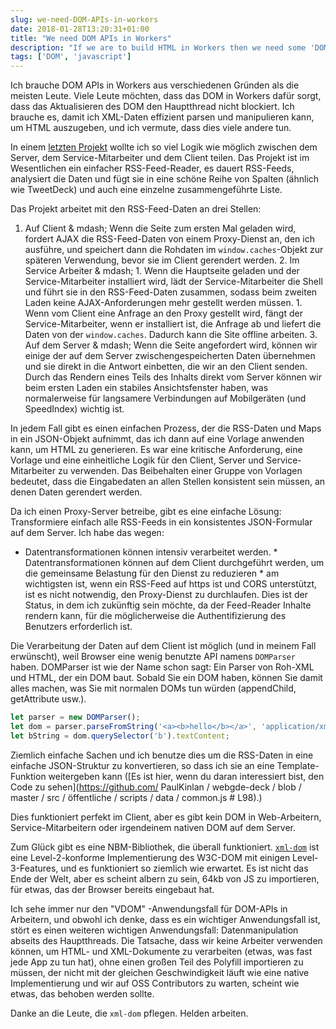 ```yaml
---
slug: we-need-DOM-APIs-in-workers
date: 2018-01-28T13:20:31+01:00
title: "We need DOM APIs in Workers"
description: "If we are to build HTML in Workers then we need some 'DOM' in them."
tags: ['DOM', 'javascript']
---
```



Ich brauche DOM APIs in Workers aus verschiedenen Gründen als die meisten Leute. Viele Leute möchten, dass das DOM in Workers dafür sorgt, dass das Aktualisieren des DOM den Hauptthread nicht blockiert. Ich brauche es, damit ich XML-Daten effizient parsen und manipulieren kann, um HTML auszugeben, und ich vermute, dass dies viele andere tun.

In einem [letzten Projekt](https://webgdedeck.com/) wollte ich so viel Logik wie möglich zwischen dem Server, dem Service-Mitarbeiter und dem Client teilen. Das Projekt ist im Wesentlichen ein einfacher RSS-Feed-Reader, es dauert RSS-Feeds, analysiert die Daten und fügt sie in eine schöne Reihe von Spalten (ähnlich wie TweetDeck) und auch eine einzelne zusammengeführte Liste.

Das Projekt arbeitet mit den RSS-Feed-Daten an drei Stellen:

1. Auf Client & mdash; Wenn die Seite zum ersten Mal geladen wird, fordert AJAX die RSS-Feed-Daten von einem Proxy-Dienst an, den ich ausführe, und speichert dann die Rohdaten im `window.caches`-Objekt zur späteren Verwendung, bevor sie im Client gerendert werden. 2. Im Service Arbeiter & mdash; 1. Wenn die Hauptseite geladen und der Service-Mitarbeiter installiert wird, lädt der Service-Mitarbeiter die Shell und führt sie in den RSS-Feed-Daten zusammen, sodass beim zweiten Laden keine AJAX-Anforderungen mehr gestellt werden müssen. 1. Wenn vom Client eine Anfrage an den Proxy gestellt wird, fängt der Service-Mitarbeiter, wenn er installiert ist, die Anfrage ab und liefert die Daten von der `window.caches`. Dadurch kann die Site offline arbeiten. 3. Auf dem Server & mdash; Wenn die Seite angefordert wird, können wir einige der auf dem Server zwischengespeicherten Daten übernehmen und sie direkt in die Antwort einbetten, die wir an den Client senden. Durch das Rendern eines Teils des Inhalts direkt vom Server können wir beim ersten Laden ein stabiles Ansichtsfenster haben, was normalerweise für langsamere Verbindungen auf Mobilgeräten (und SpeedIndex) wichtig ist.

In jedem Fall gibt es einen einfachen Prozess, der die RSS-Daten und Maps in ein JSON-Objekt aufnimmt, das ich dann auf eine Vorlage anwenden kann, um HTML zu generieren. Es war eine kritische Anforderung, eine Vorlage und eine einheitliche Logik für den Client, Server und Service-Mitarbeiter zu verwenden. Das Beibehalten einer Gruppe von Vorlagen bedeutet, dass die Eingabedaten an allen Stellen konsistent sein müssen, an denen Daten gerendert werden.

Da ich einen Proxy-Server betreibe, gibt es eine einfache Lösung: Transformiere einfach alle RSS-Feeds in ein konsistentes JSON-Formular auf dem Server. Ich habe das wegen:

* Datentransformationen können intensiv verarbeitet werden. * Datentransformationen können auf dem Client durchgeführt werden, um die gemeinsame Belastung für den Dienst zu reduzieren * am wichtigsten ist, wenn ein RSS-Feed auf https ist und CORS unterstützt, ist es nicht notwendig, den Proxy-Dienst zu durchlaufen. Dies ist der Status, in dem ich zukünftig sein möchte, da der Feed-Reader Inhalte rendern kann, für die möglicherweise die Authentifizierung des Benutzers erforderlich ist.

Die Verarbeitung der Daten auf dem Client ist möglich (und in meinem Fall erwünscht), weil Browser eine wenig benutzte API namens `DOMParser` haben. DOMParser ist wie der Name schon sagt: Ein Parser von Roh-XML und HTML, der ein DOM baut. Sobald Sie ein DOM haben, können Sie damit alles machen, was Sie mit normalen DOMs tun würden (appendChild, getAttribute usw.).


```javascript
let parser = new DOMParser();
let dom = parser.parseFromString('<a><b>hello</b></a>', 'application/xml');
let bString = dom.querySelector('b').textContent;
```


Ziemlich einfache Sachen und ich benutze dies um die RSS-Daten in eine einfache JSON-Struktur zu konvertieren, so dass ich sie an eine Template-Funktion weitergeben kann ([Es ist hier, wenn du daran interessiert bist, den Code zu sehen](https://github.com/ PaulKinlan / webgde-deck / blob / master / src / öffentliche / scripts / data / common.js # L98).)

Dies funktioniert perfekt im Client, aber es gibt kein DOM in Web-Arbeitern, Service-Mitarbeitern oder irgendeinem nativen DOM auf dem Server.

Zum Glück gibt es eine NBM-Bibliothek, die überall funktioniert. [`xml-dom`](https://www.npmjs.com/package/xmldom) ist eine Level-2-konforme Implementierung des W3C-DOM mit einigen Level-3-Features, und es funktioniert so ziemlich wie erwartet. Es ist nicht das Ende der Welt, aber es scheint albern zu sein, 64kb von JS zu importieren, für etwas, das der Browser bereits eingebaut hat.

Ich sehe immer nur den "VDOM" -Anwendungsfall für DOM-APIs in Arbeitern, und obwohl ich denke, dass es ein wichtiger Anwendungsfall ist, stört es einen weiteren wichtigen Anwendungsfall: Datenmanipulation abseits des Hauptthreads. Die Tatsache, dass wir keine Arbeiter verwenden können, um HTML- und XML-Dokumente zu verarbeiten (etwas, was fast jede App zu tun hat), ohne einen großen Teil des Polyfill importieren zu müssen, der nicht mit der gleichen Geschwindigkeit läuft wie eine native Implementierung und wir auf OSS Contributors zu warten, scheint wie etwas, das behoben werden sollte.

Danke an die Leute, die `xml-dom` pflegen. Helden arbeiten.